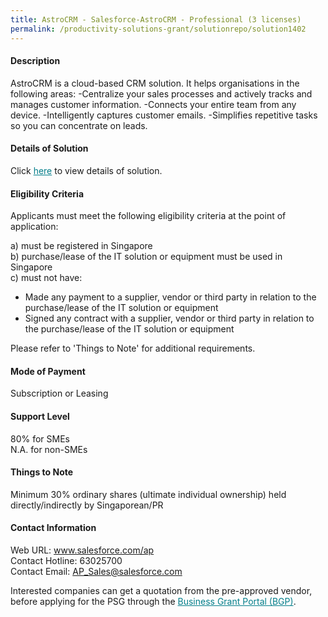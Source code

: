```yaml
---
title: AstroCRM - Salesforce-AstroCRM - Professional (3 licenses)
permalink: /productivity-solutions-grant/solutionrepo/solution1402
---
```


#### Description

AstroCRM is a cloud-based CRM solution. It helps organisations in the following areas: 
-Centralize your sales processes and actively tracks and manages customer information.
-Connects your entire team from any device.
-Intelligently captures customer emails.
-Simplifies repetitive tasks so you can concentrate on leads.

#### Details of Solution

Click <a href='https://govassist.gobusiness.gov.sg/images/psg/Desensitised_Salesforce_20200103_Annex_3_Part_1.pdf' style='color:#037e8a'>here</a> to view details of solution.

#### Eligibility Criteria

Applicants must meet the following eligibility criteria at the point of application:

a) must be registered in Singapore <br>
b) purchase/lease of the IT solution or equipment must be used in Singapore <br>
c) must not have:
- Made any payment to a supplier, vendor or third party in relation to the purchase/lease of the IT solution or equipment
- Signed any contract with a supplier, vendor or third party in relation to the purchase/lease of the IT solution or equipment

Please refer to 'Things to Note' for additional requirements.

#### Mode of Payment
Subscription or Leasing

#### Support Level
80% for SMEs <br>
N.A. for non-SMEs

#### Things to Note
Minimum 30% ordinary shares (ultimate individual ownership) held directly/indirectly by Singaporean/PR

#### Contact Information
Web URL: www.salesforce.com/ap <br>Contact Hotline: 63025700 <br>Contact Email: AP_Sales@salesforce.com <br>

Interested companies can get a quotation from the pre-approved vendor, before applying for the PSG through the <a target='_blank' style='color:#037e8a' href='https://www.businessgrants.gov.sg/'>Business Grant Portal (BGP)</a>.
